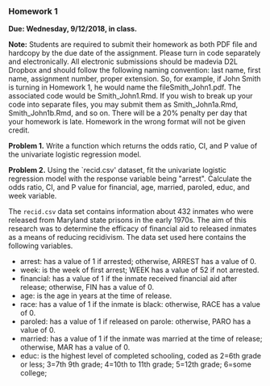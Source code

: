 ### Homework 1
**Due: Wednesday, 9/12/2018, in class.**

**Note:** Students are required to submit their homework as both PDF file and hardcopy by the due date of the assignment.
Please turn in code separately and electronically. All electronic submissions should be madevia D2L Dropbox and should follow the following naming convention: last name, first name, assignment number, proper extension. So, for example, if John Smith is turning in Homework 1, he would name the fileSmith_John1.pdf. The associated code would be Smith_John1.Rmd. If you wish to break up your code into separate files, you may submit them as Smith_John1a.Rmd, Smith_John1b.Rmd, and so on. There will be a 20% penalty per day that your homework is late. Homework in the wrong format will not be given credit.

**Problem 1.** Write a function which returns the  odds ratio, CI, and P value of the univariate logistic regression model.

**Problem 2.** Using the `recid.csv' dataset, fit the univariate logistic regression model with the response variable being "arrest".  Calculate the odds ratio, CI, and P value for financial, age, married, paroled, educ, and week variable.

The `recid.csv` data set contains information about 432 inmates who were released from Maryland state prisons in the early 1970s. The aim of this research was to determine the efficacy of financial aid to released inmates as a means of reducing recidivism. The data set used here contains the following variables. 

* arrest: has a value of 1 if arrested; otherwise, ARREST has a value of 0.
* week: is the week of first arrest; WEEK has a value of 52 if not arrested.
* financial: has a value of 1 if the inmate received financial aid after release; otherwise, FIN has a value of 0. 
* age: is the age in years at the time of release.
* race: has a value of 1 if the inmate is black: otherwise, RACE has a value of 0.
* paroled: has a value of 1 if released on parole: otherwise, PARO has a value of 0.
* married: has a value of 1 if the inmate was married at the time of release; otherwise, MAR has a value of 0.
* educ: is the highest level of completed schooling, coded as
          2=6th grade or less;
        3=7th 9th grade;
        4=10th to 11th grade;
        5=12th grade;
         6=some college;
